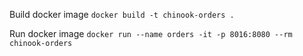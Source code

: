 Build docker image
`docker build -t chinook-orders .`

Run docker image
`docker run --name orders -it -p 8016:8080 --rm chinook-orders`